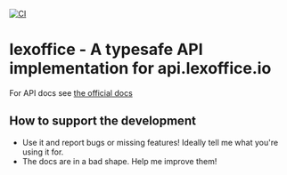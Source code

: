 [![CI](https://github.com/Gottox/lexoffice/workflows/CI/badge.svg)](https://github.com/Gottox/lexoffice/actions?query=workflow%3ACI)

lexoffice - A typesafe API implementation for api.lexoffice.io
==============================================================

For API docs see [the official docs](https://developers.lexoffice.io/docs/#lexoffice-api-documentation)

How to support the development
------------------------------

* Use it and report bugs or missing features! Ideally tell me what you're
  using it for.
* The docs are in a bad shape. Help me improve them!
